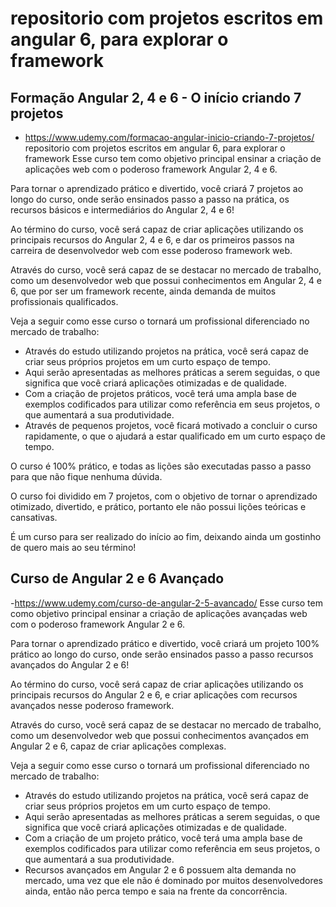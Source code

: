 # repositorio com projetos escritos em angular 6, para explorar o framework

##  Formação Angular 2, 4 e 6 - O início criando 7 projetos 

- https://www.udemy.com/formacao-angular-inicio-criando-7-projetos/
repositorio com projetos escritos em angular 6, para explorar o framework
Esse curso tem como objetivo principal ensinar a criação de aplicações web com o poderoso framework Angular 2, 4 e 6.

Para tornar o aprendizado prático e divertido, você criará 7 projetos ao longo do curso, onde serão ensinados passo a passo na prática, os recursos básicos e intermediários do Angular 2, 4 e 6!

Ao término do curso, você será capaz de criar aplicações utilizando os principais recursos do Angular 2, 4 e 6, e dar os primeiros passos na carreira de desenvolvedor web com esse poderoso framework web.

Através do curso, você será capaz de se destacar no mercado de trabalho, como um desenvolvedor web que possui conhecimentos em Angular 2, 4 e 6, que por ser um framework recente, ainda demanda de muitos profissionais qualificados.

Veja a seguir como esse curso o tornará um profissional diferenciado no mercado de trabalho:

   - Através do estudo utilizando projetos na prática, você será capaz de criar seus próprios projetos em um curto espaço de tempo.
   - Aqui serão apresentadas as melhores práticas a serem seguidas, o que significa que você criará aplicações otimizadas e de qualidade.
   - Com a criação de projetos práticos, você terá uma ampla base de exemplos codificados para utilizar como referência em seus projetos, o que aumentará a sua produtividade.
   - Através de pequenos projetos, você ficará motivado a concluir o curso rapidamente, o que o ajudará a estar qualificado em um curto espaço de tempo.

O curso é 100% prático, e todas as lições são executadas passo a passo para que não fique nenhuma dúvida.

O curso foi dividido em 7 projetos, com o objetivo de tornar o aprendizado otimizado, divertido, e prático, portanto ele não possui lições teóricas e cansativas.

É um curso para ser realizado do início ao fim, deixando ainda um gostinho de quero mais ao seu término!

##  Curso de Angular 2 e 6 Avançado 

-https://www.udemy.com/curso-de-angular-2-5-avancado/
Esse curso tem como objetivo principal ensinar a criação de aplicações avançadas web com o poderoso framework Angular 2 e 6.

Para tornar o aprendizado prático e divertido, você criará um projeto 100% prático ao longo do curso, onde serão ensinados passo a passo recursos avançados do Angular 2 e 6!

Ao término do curso, você será capaz de criar aplicações utilizando os principais recursos do Angular 2 e 6, e criar aplicações com recursos avançados nesse poderoso framework.

Através do curso, você será capaz de se destacar no mercado de trabalho, como um desenvolvedor web que possui conhecimentos avançados em Angular 2 e 6, capaz de criar aplicações complexas.

Veja a seguir como esse curso o tornará um profissional diferenciado no mercado de trabalho:

   - Através do estudo utilizando projetos na prática, você será capaz de criar seus próprios projetos em um curto espaço de tempo.
   - Aqui serão apresentadas as melhores práticas a serem seguidas, o que significa que você criará aplicações otimizadas e de qualidade.
   - Com a criação de um projeto prático, você terá uma ampla base de exemplos codificados para utilizar como referência em seus projetos, o que aumentará a sua produtividade.
   - Recursos avançados em Angular 2 e 6 possuem alta demanda no mercado, uma vez que ele não é dominado por muitos desenvolvedores ainda, então não perca tempo e saia na frente da concorrência.